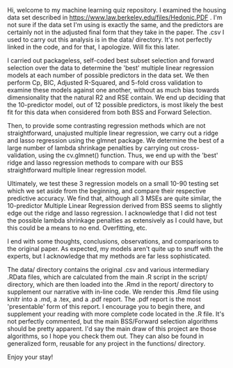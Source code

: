 Hi, welcome to my machine learning quiz repository. I examined the housing data set described in https://www.law.berkeley.edu/files/Hedonic.PDF . I'm not sure if the data set I'm using is exactly the same, and the predictors are certainly not in the adjusted final form that they take in the paper. The .csv I used to carry out this analysis is in the data/ directory. It's not perfectly linked in the code, and for that, I apologize. Will fix this later. 

I carried out packageless, self-coded best subset selection and forward selection over the data to determine the 'best' multiple linear regression models at each number of possible predictors in the data set. We then perform Cp, BIC, Adjusted R-Squared, and 5-fold cross validation to examine these models against one another, without as much bias towards dimensionality that the natural R2 and RSE contain. We end up deciding that the 10-predictor model, out of 12 possible predictors, is most likely the best fit for this data when considered from both BSS and Forward Selection.

Then, to provide some contrasting regression methods which are not straightforward, unajusted multiple linear regression, we carry out a ridge and lasso regression using the glmnet package. We determine the best of a large number of lambda shrinkage penalties by carrying out cross-validation, using the cv.glmnet() function. Thus, we end up with the 'best' ridge and lasso regression methods to compare with our BSS straightforward multiple linear regression model.

Ultimately, we test these 3 regression models on a small 10-90 testing set which we set aside from the beginning, and compare their respective predictive accuracy. We find that, although all 3 MSEs are quite similar, the 10-predictor Multiple Linear Regression derived from BSS seems to slightly edge out the ridge and lasso regression. I acknowledge that I did not test the possible lambda shrinkage penalties as extensively as I could have, but this could be a means to no end. Overfitting, etc. 

I end with some thoughts, conclusions, observations, and comparisons to the original paper. As expected, my models aren't quite up to snuff with the experts, but I acknowledge that my methods are far less sophisticated. 

The data/ directory contains the original .csv and various intermediary .RData files, which are calculated from the main .R script in the script/ directory, which are then loaded into the .Rmd in the report/ directory to supplement our narrative with in-line code. We render this .Rmd file using knitr into a .md, a .tex, and a .pdf report. The .pdf report is the most 'presentable' form of this report. I encourage you to begin there, and supplement your reading with more complete code located in the .R file. It's not perfectly commented, but the main BSS/Forward selection algorithms should be pretty apparent. I'd say the main draw of this project are those algorithms, so I hope you check them out. They can also be found in generalized form, reusable for any project in the functions/ directory. 

Enjoy your stay! 
